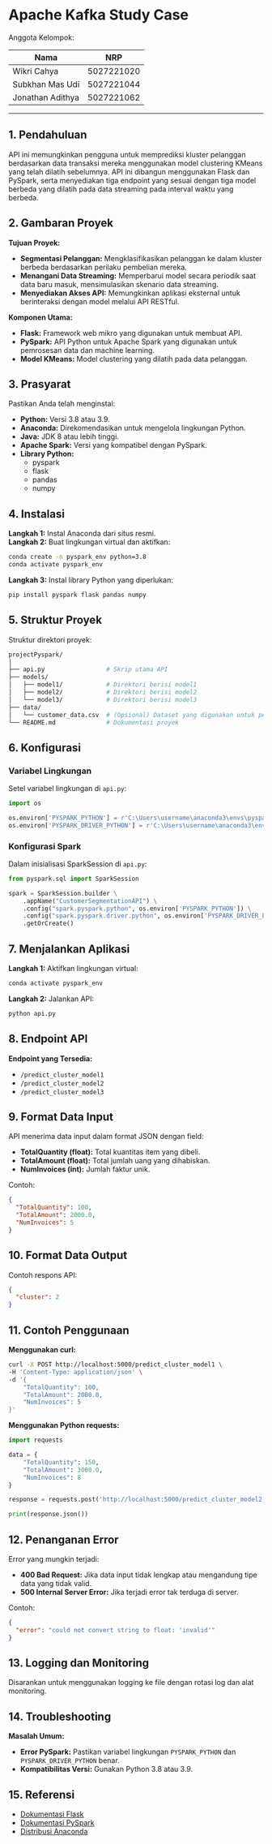# Apache Kafka Study Case

Anggota Kelompok:

| Nama                            | NRP        |
| ------------------------------- | ---------- |
| Wikri Cahya                     | 5027221020 |
| Subkhan Mas Udi                 | 5027221044 |
| Jonathan Adithya                | 5027221062 |
---

## 1. Pendahuluan
API ini memungkinkan pengguna untuk memprediksi kluster pelanggan berdasarkan data transaksi mereka menggunakan model clustering KMeans yang telah dilatih sebelumnya. API ini dibangun menggunakan Flask dan PySpark, serta menyediakan tiga endpoint yang sesuai dengan tiga model berbeda yang dilatih pada data streaming pada interval waktu yang berbeda.

## 2. Gambaran Proyek
**Tujuan Proyek:**
- **Segmentasi Pelanggan:** Mengklasifikasikan pelanggan ke dalam kluster berbeda berdasarkan perilaku pembelian mereka.
- **Menangani Data Streaming:** Memperbarui model secara periodik saat data baru masuk, mensimulasikan skenario data streaming.
- **Menyediakan Akses API:** Memungkinkan aplikasi eksternal untuk berinteraksi dengan model melalui API RESTful.

**Komponen Utama:**
- **Flask:** Framework web mikro yang digunakan untuk membuat API.
- **PySpark:** API Python untuk Apache Spark yang digunakan untuk pemrosesan data dan machine learning.
- **Model KMeans:** Model clustering yang dilatih pada data pelanggan.

## 3. Prasyarat
Pastikan Anda telah menginstal:
- **Python:** Versi 3.8 atau 3.9.
- **Anaconda:** Direkomendasikan untuk mengelola lingkungan Python.
- **Java:** JDK 8 atau lebih tinggi.
- **Apache Spark:** Versi yang kompatibel dengan PySpark.
- **Library Python:**
  - pyspark
  - flask
  - pandas
  - numpy

## 4. Instalasi
**Langkah 1:** Instal Anaconda dari situs resmi.  
**Langkah 2:** Buat lingkungan virtual dan aktifkan:
```bash
conda create -n pyspark_env python=3.8
conda activate pyspark_env
```
**Langkah 3:** Instal library Python yang diperlukan:
```bash
pip install pyspark flask pandas numpy
```

## 5. Struktur Proyek
Struktur direktori proyek:
```bash
projectPyspark/
│
├── api.py                 # Skrip utama API
├── models/
│   ├── model1/            # Direktori berisi model1
│   ├── model2/            # Direktori berisi model2
│   └── model3/            # Direktori berisi model3
├── data/
│   └── customer_data.csv  # (Opsional) Dataset yang digunakan untuk pelatihan
└── README.md              # Dokumentasi proyek
```

## 6. Konfigurasi
### Variabel Lingkungan
Setel variabel lingkungan di `api.py`:
```python
import os

os.environ['PYSPARK_PYTHON'] = r'C:\Users\username\anaconda3\envs\pyspark_env\python.exe'
os.environ['PYSPARK_DRIVER_PYTHON'] = r'C:\Users\username\anaconda3\envs\pyspark_env\python.exe'
```
### Konfigurasi Spark
Dalam inisialisasi SparkSession di `api.py`:
```python
from pyspark.sql import SparkSession

spark = SparkSession.builder \
    .appName("CustomerSegmentationAPI") \
    .config("spark.pyspark.python", os.environ['PYSPARK_PYTHON']) \
    .config("spark.pyspark.driver.python", os.environ['PYSPARK_DRIVER_PYTHON']) \
    .getOrCreate()
```

## 7. Menjalankan Aplikasi
**Langkah 1:** Aktifkan lingkungan virtual:
```bash
conda activate pyspark_env
```
**Langkah 2:** Jalankan API:
```bash
python api.py
```

## 8. Endpoint API
**Endpoint yang Tersedia:**
- `/predict_cluster_model1`
- `/predict_cluster_model2`
- `/predict_cluster_model3`

## 9. Format Data Input
API menerima data input dalam format JSON dengan field:
- **TotalQuantity (float):** Total kuantitas item yang dibeli.
- **TotalAmount (float):** Total jumlah uang yang dihabiskan.
- **NumInvoices (int):** Jumlah faktur unik.

Contoh:
```json
{
  "TotalQuantity": 100,
  "TotalAmount": 2000.0,
  "NumInvoices": 5
}
```

## 10. Format Data Output
Contoh respons API:
```json
{
  "cluster": 2
}
```

## 11. Contoh Penggunaan
**Menggunakan curl:**
```bash
curl -X POST http://localhost:5000/predict_cluster_model1 \
-H 'Content-Type: application/json' \
-d '{
    "TotalQuantity": 100,
    "TotalAmount": 2000.0,
    "NumInvoices": 5
}'
```

**Menggunakan Python requests:**
```python
import requests

data = {
    "TotalQuantity": 150,
    "TotalAmount": 3000.0,
    "NumInvoices": 8
}

response = requests.post('http://localhost:5000/predict_cluster_model2', json=data)

print(response.json())
```

## 12. Penanganan Error
Error yang mungkin terjadi:
- **400 Bad Request:** Jika data input tidak lengkap atau mengandung tipe data yang tidak valid.
- **500 Internal Server Error:** Jika terjadi error tak terduga di server.

Contoh:
```json
{
  "error": "could not convert string to float: 'invalid'"
}
```

## 13. Logging dan Monitoring
Disarankan untuk menggunakan logging ke file dengan rotasi log dan alat monitoring.

## 14. Troubleshooting
**Masalah Umum:**
- **Error PySpark:** Pastikan variabel lingkungan `PYSPARK_PYTHON` dan `PYSPARK_DRIVER_PYTHON` benar.
- **Kompatibilitas Versi:** Gunakan Python 3.8 atau 3.9.

## 15. Referensi
- [Dokumentasi Flask](https://flask.palletsprojects.com/)
- [Dokumentasi PySpark](https://spark.apache.org/docs/latest/api/python/)
- [Distribusi Anaconda](https://www.anaconda.com/products/distribution)

